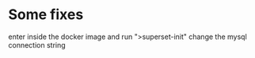 # Some fixes
enter inside the docker image and run ">superset-init"
change the mysql connection string
